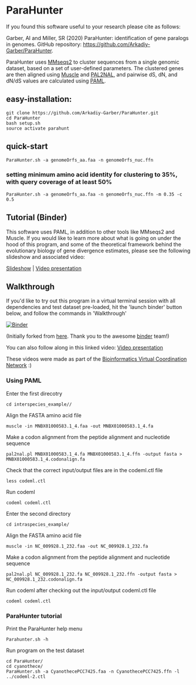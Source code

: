 # ParaHunter
If you found this software useful to your research please cite as follows:

Garber, AI and Miller, SR (2020) ParaHunter: identification of gene paralogs in genomes. GitHub repository: https://github.com/Arkadiy-Garber/ParaHunter.

ParaHunter uses [MMseqs2](https://www.nature.com/articles/nbt.3988) to cluster sequences from a single genomic dataset, based on a set of user-defined parameters. The clustered genes are then aligned using [Muscle](https://www.ncbi.nlm.nih.gov/pmc/articles/PMC390337/) and [PAL2NAL](https://www.ncbi.nlm.nih.gov/pmc/articles/PMC1538804/), and pairwise dS, dN, and dN/dS values are calculated using [PAML](https://pubmed.ncbi.nlm.nih.gov/17483113/).

## easy-installation:
  
    git clone https://github.com/Arkadiy-Garber/ParaHunter.git
    cd ParaHunter
    bash setup.sh
    source activate parahunt

## quick-start

    ParaHunter.sh -a genomeOrfs_aa.faa -n genomeOrfs_nuc.ffn

### setting minimum amino acid identity for clustering to 35%, with query coverage of at least 50%

    ParaHunter.sh -a genomeOrfs_aa.faa -n genomeOrfs_nuc.ffn -m 0.35 -c 0.5


## Tutorial (Binder)

This software uses PAML, in addition to other tools like MMseqs2 and Muscle. If you would like to learn more about what is going on under the hood of this program, and some of the theoretical framework behind the evolutionary biology of gene divergence estimates, please see the following slideshow and associated video:

[Slideshow](https://github.com/biovcnet/topic-pop-gen-and-comparative-genomics/blob/master/Lesson-1/Comparative-Genomics-Lesson-1.pdf) | [Video presentation](https://www.youtube.com/watch?v=NtFuHFp0xB4)


## Walkthrough

If you'd like to try out this program in a virtual terminal session with all dependencies and test dataset pre-loaded, hit the 'launch binder' button below, and follow the commands in 'Walkthrough'

[![Binder](https://mybinder.org/badge_logo.svg)](https://gesis.mybinder.org/binder/v2/gh/biovcnet/bvcn-binder-paml/master?urlpath=lab)

(Initially forked from [here](https://github.com/binder-examples/conda). Thank you to the awesome [binder](https://mybinder.org/) team!)

You can also follow along in this linked video:
[Video presentation](https://www.youtube.com/watch?v=stjJHfQ51sA&t=1179s)


These videos were made as part of the [Bioinformatics Virtual Coordination Network](https://biovcnet.github.io/) :)

### Using PAML

Enter the first direcotry

    cd interspecies_example//

Align the FASTA amino acid file

    muscle -in MNBX01000583.1_4.faa -out MNBX01000583.1_4.fa

Make a codon alignment from the peptide alignment and nucleotide sequence

    pal2nal.pl MNBX01000583.1_4.fa MNBX01000583.1_4.ffn -output fasta > MNBX01000583.1_4.codonalign.fa

Check that the correct input/output files are in the codeml.ctl file

    less codeml.ctl

Run codeml

    codeml codeml.ctl

Enter the second directory

    cd intraspecies_example/

Align the FASTA amino acid file

    muscle -in NC_009928.1_232.faa -out NC_009928.1_232.fa

Make a codon alignment from the peptide alignment and nucleotide sequence

    pal2nal.pl NC_009928.1_232.fa NC_009928.1_232.ffn -output fasta > NC_009928.1_232.codonalign.fa

Run codeml after checking out the input/output codeml.ctl file

    codeml codeml.ctl


### ParaHunter tutorial

Print the ParaHunter help menu

    Parahunter.sh -h

Run program on the test dataset

    cd ParaHunter/
    cd cyanothece/
    ParaHunter.sh -a CyanothecePCC7425.faa -n CyanothecePCC7425.ffn -l ../codeml-2.ctl

